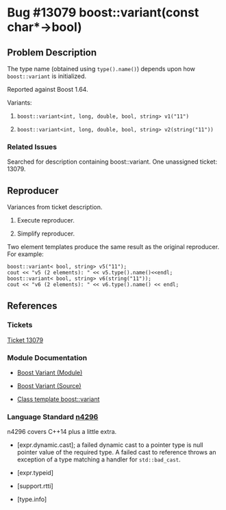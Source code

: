 # Bug #13079 boost::variant(const char\*->bool)

## Problem Description

The type name (obtained using `type().name()`) depends upon how `boost::variant`
is initialized.

Reported against Boost 1.64.

Variants:

  1. `boost::variant<int, long, double, bool, string> v1("11")`

  2. `boost::variant<int, long, double, bool, string> v2(string("11"))`

### Related Issues

Searched for description containing boost::variant. One unassigned ticket: 13079.

## Reproducer

Variances from ticket description.

  1. Execute reproducer.
  
  2. Simplify reproducer.
  
  Two element templates produce the same result as the original reproducer. For example:

```
boost::variant< bool, string> v5("11");
cout << "v5 (2 elements): " << v5.type().name()<<endl;
boost::variant< bool, string> v6(string("11"));
cout << "v6 (2 elements): " << v6.type().name() << endl;
```

## References

### Tickets

[Ticket 13079](https://svn.boost.org/trac10/ticket/13079)

### Module Documentation

 - [Boost Variant (Module)](http://www.boost.org/doc/libs/1_64_0/doc/html/variant.html)

 - [Boost Variant (Source)](https://github.com/boostorg/variant)

 - [Class template boost::variant](http://www.boost.org/doc/libs/1_64_0/doc/html/boost/variant.html)

### Language Standard [n4296](http://www.open-std.org/jtc1/sc22/wg21/docs/papers/2014/n4296.pdf)

n4296 covers C++14 plus a little extra.

 - [expr.dynamic.cast]; a failed dynamic cast to a pointer type is null pointer
   value of the required type. A failed cast to reference throws an exception of
   a type matching a handler for `std::bad_cast`.

 - [expr.typeid]

 - [support.rtti]

 - [type.info]
